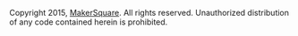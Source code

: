 Copyright 2015, [MakerSquare][]. All rights reserved. Unauthorized distribution
of any code contained herein is prohibited.


<!-- Links -->
[MakerSquare]: http://makersquare.com
<!-- End links -->
